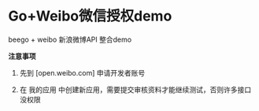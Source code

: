 # Go+Weibo微信授权demo

beego + weibo 新浪微博API 整合demo

**注意事项**

1. 先到 [open.weibo.com] 申请开发者账号

2. 在 我的应用 中创建新应用，需要提交审核资料才能继续测试，否则许多接口没权限
 